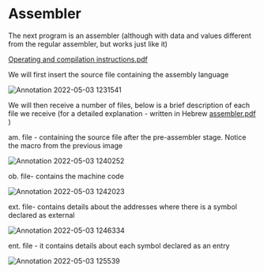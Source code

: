 # Assembler
The next program is an assembler (although with data and values different from the regular assembler, but works just like it)

[Operating and compilation instructions.pdf](https://github.com/Adir15/Assembler/files/8609746/Operating.and.compilation.instructions.pdf)

We will first insert the source file containing the assembly language

![Annotation 2022-05-03 1231541](https://user-images.githubusercontent.com/104766812/166434508-a6923d56-fd56-4875-b8c0-f06b361c79e2.jpg)

We will then receive a number of files, below is a brief description of each file we receive (for a detailed explanation - written in Hebrew [assembler.pdf](https://github.com/Adir15/Assembler/files/8609626/assembler.pdf) )

am. file -
containing the source file after the pre-assembler stage. Notice the macro from the previous image

![Annotation 2022-05-03 1240252](https://user-images.githubusercontent.com/104766812/166434539-6614f92e-73d8-42ca-93de-458f4292e51a.jpg)

ob. file- 
contains the machine code

![Annotation 2022-05-03 1242023](https://user-images.githubusercontent.com/104766812/166434574-7084284c-8ca6-409b-a56e-cb72b11629c6.jpg)

ext. file-
contains details about the addresses where there is a symbol declared as external

![Annotation 2022-05-03 1246334](https://user-images.githubusercontent.com/104766812/166434646-1f009ebf-da92-4ca2-a969-a655988699a6.jpg)

ent. file -
it contains details about each symbol declared as an entry

![Annotation 2022-05-03 125539](https://user-images.githubusercontent.com/104766812/166434909-4bed76a4-547f-4028-857e-84c6198eedf6.jpg)
